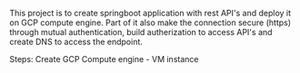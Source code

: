 This project is to create springboot application with rest API's and deploy it on GCP compute engine.
Part of it also make the connection secure (https) through mutual authentication, build autherization to access API's and create DNS to access the endpoint. 

Steps:
Create GCP Compute engine - VM instance
